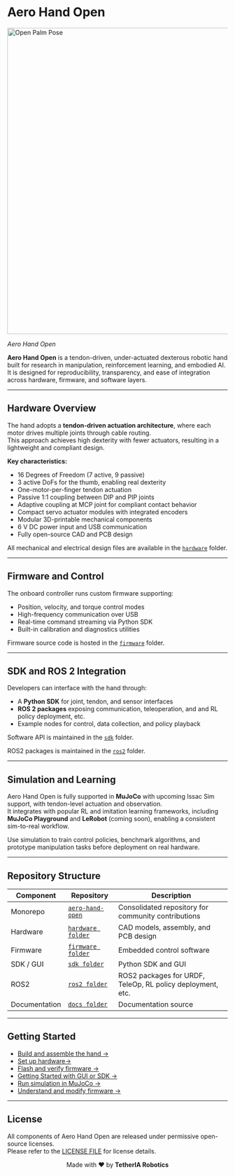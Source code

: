 # Aero Hand Open

<div style={{ display: "flex", justifyContent: "center", gap: "1rem", marginTop: "1rem" }}>
  <div style={{ textAlign: "center" }}>
    <img src="/img/banner.jpg" alt="Open Palm Pose" width="700"/>
    <p><em>Aero Hand Open</em></p>
  </div>
</div>

**Aero Hand Open** is a tendon-driven, under-actuated dexterous robotic hand built for research in manipulation, reinforcement learning, and embodied AI.  
It is designed for reproducibility, transparency, and ease of integration across hardware, firmware, and software layers.

---

## Hardware Overview

The hand adopts a **tendon-driven actuation architecture**, where each motor drives multiple joints through cable routing.  
This approach achieves high dexterity with fewer actuators, resulting in a lightweight and compliant design.

**Key characteristics:**
- 16 Degrees of Freedom (7 active, 9 passive)
- 3 active DoFs for the thumb, enabling real dexterity
- One-motor-per-finger tendon actuation
- Passive 1:1 coupling between DIP and PIP joints
- Adaptive coupling at MCP joint for compliant contact behavior
- Compact servo actuator modules with integrated encoders
- Modular 3D-printable mechanical components
- 6 V DC power input and USB communication
- Fully open-source CAD and PCB design

All mechanical and electrical design files are available in the [`hardware`](https://github.com/TetherIA/aero-hand-open/tree/main/hardware) folder.

---

## Firmware and Control

The onboard controller runs custom firmware supporting:
- Position, velocity, and torque control modes
- High-frequency communication over USB
- Real-time command streaming via Python SDK
- Built-in calibration and diagnostics utilities

Firmware source code is hosted in the [`firmware`](https://github.com/TetherIA/aero-hand-open/tree/main/firmware) folder.

---

## SDK and ROS 2 Integration

Developers can interface with the hand through:
- A **Python SDK** for joint, tendon, and sensor interfaces
- **ROS 2 packages** exposing communication, teleoperation, and and RL policy deployment, etc.
- Example nodes for control, data collection, and policy playback

Software API is maintained in the [`sdk`](https://github.com/TetherIA/aero-hand-open/tree/main/sdk) folder.

ROS2 packages is maintained in the [`ros2`](https://github.com/TetherIA/aero-hand-open/tree/main/ros2) folder.

---

## Simulation and Learning

Aero Hand Open is fully supported in **MuJoCo** with upcoming Issac Sim support, with tendon-level actuation and observation.  
It integrates with popular RL and imitation learning frameworks, including **MuJoCo Playground** and **LeRobot** (coming soon), enabling a consistent sim-to-real workflow.

Use simulation to train control policies, benchmark algorithms, and prototype manipulation tasks before deployment on real hardware.

---

## Repository Structure

| Component | Repository | Description |
|------------|-------------|-------------|
| Monorepo | [`aero-hand-open`](https://github.com/TetherIA/aero-hand-open) | Consolidated repository for community contributions |
| Hardware | [`hardware folder`](https://github.com/TetherIA/aero-hand-open/tree/main/hardware) | CAD models, assembly, and PCB design|
| Firmware | [`firmware folder`](https://github.com/TetherIA/aero-hand-open/tree/main/firmware) | Embedded control software |
| SDK / GUI | [`sdk folder`](https://github.com/TetherIA/aero-hand-open/tree/main/sdk) | Python SDK and GUI |
| ROS2 | [`ros2 folder`](https://github.com/TetherIA/aero-hand-open/tree/main/ros2) | ROS2 packages for URDF, TeleOp, RL policy deployment, etc. |
| Documentation | [`docs folder`](https://github.com/TetherIA/aero-hand-open/tree/main/docs) | Documentation source |

---

## Getting Started

- [Build and assemble the hand →](./assembly.md)  
- [Set up hardware→](./hardware_setup.md) 
- [Flash and verify firmware →](./getting_started.md) 
- [Getting Started with GUI or SDK →](./sdk.md)   
- [Run simulation in MuJoCo →](./hand_sim.md)
- [Understand and modify firmware →](./firmware.md)

---

## License

All components of Aero Hand Open are released under permissive open-source licenses.  
Please refer to the [LICENSE FILE](https://github.com/TetherIA/aero-hand-open/blob/main/LICENSE.md) for license details.

<div align="center">

Made with ❤️ by **TetherIA Robotics**

</div>